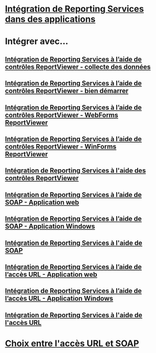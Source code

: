 # [Intégration de Reporting Services dans des applications](integrating-reporting-services-into-applications.md)

# Intégrer avec...
## [Intégration de Reporting Services à l’aide de contrôles ReportViewer - collecte des données](integrating-reporting-services-using-reportviewer-controls-data-collection.md)
## [Intégration de Reporting Services à l’aide de contrôles ReportViewer - bien démarrer](integrating-reporting-services-using-reportviewer-controls-get-started.md)
## [Intégration de Reporting Services à l’aide de contrôles ReportViewer - WebForms ReportViewer](using-the-webforms-reportviewer-control.md)
## [Intégration de Reporting Services à l’aide de contrôles ReportViewer - WinForms ReportViewer](using-the-winforms-reportviewer-control.md)
## [Intégration de Reporting Services à l'aide des contrôles ReportViewer](integrating-reporting-services-using-reportviewer-controls.md)
## [Intégration de Reporting Services à l’aide de SOAP - Application web](integrating-reporting-services-using-soap-web-application.md)
## [Intégration de Reporting Services à l’aide de SOAP - Application Windows](integrating-reporting-services-using-soap-windows-application.md)
## [Intégration de Reporting Services à l'aide de SOAP](integrating-reporting-services-using-soap.md)
## [Intégration de Reporting Services à l’aide de l’accès URL - Application web](integrating-reporting-services-using-url-access-web-application.md)
## [Intégration de Reporting Services à l’aide de l’accès URL - Application Windows](integrating-reporting-services-using-url-access-windows-application.md)
## [Intégration de Reporting Services à l'aide de l'accès URL](integrating-reporting-services-using-url-access.md)

# [Choix entre l'accès URL et SOAP](choosing-between-url-access-and-soap.md)
